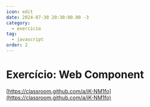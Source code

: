 ```yaml
---
icon: edit
date: 2024-07-30 20:30:00.00 -3
category:
  - exercicio
tag:
  - javascript
order: 2
---
```

# Exercício: Web Component

[https://classroom.github.com/a/iK-NM1fo](https://classroom.github.com/a/iK-NM1fo)
